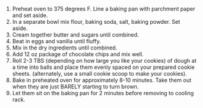 1. Preheat oven to 375 degrees F. Line a baking pan with parchment paper and set aside.
2. In a separate bowl mix flour, baking soda, salt, baking powder. Set aside.
3. Cream together butter and sugars until combined.
4. Beat in eggs and vanilla until fluffy.
5. Mix in the dry ingredients until combined.
6. Add 12 oz package of chocolate chips and mix well.
7. Roll 2-3 TBS (depending on how large you like your cookies) of dough at a time into balls and place them evenly spaced on your prepared cookie sheets. (alternately, use a small cookie scoop to make your cookies).
8. Bake in preheated oven for approximately 8-10 minutes. Take them out when they are just BARELY starting to turn brown.
9. Let them sit on the baking pan for 2 minutes before removing to cooling rack.